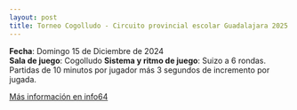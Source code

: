 ```yaml
---
layout: post
title: Torneo Cogolludo - Circuito provincial escolar Guadalajara 2025
---
```

**Fecha**: Domingo 15 de Diciembre de 2024   
**Sala de juego**: Cogolludo
**Sistema y ritmo de juego**: Suizo a 6 rondas. Partidas de 10 minutos por jugador más 3 segundos de incremento por jugada.

[Más información en info64](https://info64.org/circuito-provincial-escolar-guadalajara-2025-cogolludo)